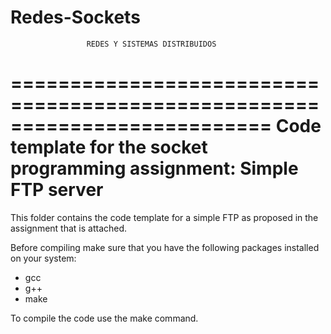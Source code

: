 # Redes-Sockets

                     REDES Y SISTEMAS DISTRIBUIDOS


==========================================================================
Code template for the socket programming assignment: Simple FTP server
==========================================================================

This folder contains the code template for a simple FTP as proposed 
in the assignment that is attached.

Before compiling make sure that you have the following packages installed
on your system:
- gcc
- g++
- make

To compile the code use the make command.